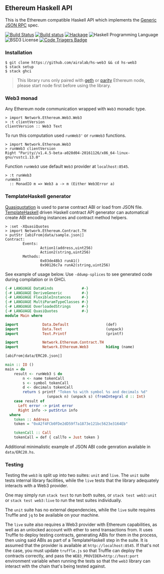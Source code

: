 ## Ethereum Haskell API

This is the Ethereum compatible Haskell API which implements the [Generic JSON RPC](https://github.com/ethereum/wiki/wiki/JSON-RPC) spec.

[![Build Status](https://travis-ci.org/airalab/hs-web3.svg?branch=master)](https://travis-ci.org/airalab/hs-web3)
[![Build status](https://ci.appveyor.com/api/projects/status/8ljq93nar8kobk75?svg=true)](https://ci.appveyor.com/project/akru/hs-web3)
[![Hackage](https://img.shields.io/hackage/v/web3.svg)](http://hackage.haskell.org/package/web3)
![Haskell Programming Language](https://img.shields.io/badge/language-Haskell-blue.svg)
![BSD3 License](http://img.shields.io/badge/license-BSD3-brightgreen.svg)
[![Code Triagers Badge](https://www.codetriage.com/airalab/hs-web3/badges/users.svg)](https://www.codetriage.com/airalab/hs-web3)

### Installation

    $ git clone https://github.com/airalab/hs-web3 && cd hs-web3
    $ stack setup
    $ stack ghci

> This library runs only paired with [geth](https://github.com/ethereum/go-ethereum)
> or [parity](https://github.com/ethcore/parity) Ethereum node,
> please start node first before using the library.

### Web3 monad

Any Ethereum node communication wrapped with `Web3` monadic type.

    > import Network.Ethereum.Web3.Web3
    > :t clientVersion
    clientVersion :: Web3 Text

To run this computation used `runWeb3'` or `runWeb3` functions.

    > import Network.Ethereum.Web3
    > runWeb3 clientVersion
    Right "Parity//v1.4.5-beta-a028d04-20161126/x86_64-linux-gnu/rustc1.13.0"

Function `runWeb3` use default `Web3` provider at `localhost:8545`.

    > :t runWeb3
    runWeb3
      :: MonadIO m => Web3 a -> m (Either Web3Error a)

### TemplateHaskell generator

[Quasiquotation](https://wiki.haskell.org/Quasiquotation) is used to parse contract ABI or load from JSON file. [TemplateHaskell](https://wiki.haskell.org/Template_Haskell) driven Haskell contract API generator can automatical create ABI encoding instances and contract method helpers.

    > :set -XQuasiQuotes
    > import Network.Ethereum.Contract.TH
    > putStr [abiFrom|data/sample.json|]
    Contract:
            Events:
                    Action1(address,uint256)
                    Action2(string,uint256)
            Methods:
                    0x03de48b3 runA1()
                    0x90126c7a runA2(string,uint256)

See example of usage below. Use `-ddump-splices` to see generated code during compilation or in GHCi.

```haskell
{-# LANGUAGE DataKinds             #-}
{-# LANGUAGE DeriveGeneric         #-}
{-# LANGUAGE FlexibleInstances     #-}
{-# LANGUAGE MultiParamTypeClasses #-}
{-# LANGUAGE OverloadedStrings     #-}
{-# LANGUAGE QuasiQuotes           #-}
module Main where

import           Data.Default                 (def)
import           Data.Text                    (unpack)
import           Text.Printf                  (printf)

import           Network.Ethereum.Contract.TH
import           Network.Ethereum.Web3        hiding (name)

[abiFrom|data/ERC20.json|]

main :: IO ()
main = do
    result <- runWeb3 $ do
        n <- name tokenCall
        s <- symbol tokenCall
        d <- decimals tokenCall
        return $ printf "Token %s with symbol %s and decimals %d"
                   (unpack n) (unpack s) (fromIntegral d :: Int)
    case result of
      Left error -> print error
      Right info -> putStrLn info
  where
    token :: Address
    token = "0xA2f4FCb0FDe2dD59f7a1873e121bc5623e3164Eb"

    tokenCall :: Call
    tokenCall = def { callTo = Just token }
```

Additional minimalistic example of JSON ABI code genration available in `data/ERC20.hs`.

### Testing

Testing the `web3` is split up into two suites: `unit` and `live`.
The `unit` suite tests internal library facilities, while the `live` tests that
the library adequately interacts with a Web3 provider.

One may simply run `stack test` to run both suites, or `stack test web3:unit` or `stack test web3:live`
to run the test suites individually.

The `unit` suite has no external dependencies, while the `live` suite requires Truffle and `jq`
to be available on your machine.

The `live` suite also requires a Web3 provider with Ethereum capabilities, as well as
an unlocked account with ether to send transactions from. It uses Truffle to deploy testing contracts,
generating ABIs for them in the process, then using said ABIs as part of a TemplateHaskell step in the suite.
It is assumed that the provider is available at `http://localhost:8545`. If that's not the case, you must update `truffle.js`
so that Truffle can deploy the contracts correctly, and pass the `WEB3_PROVIDER=http://host:port` environment variable
when running the tests so that the `web3` library can interact with the chain that's being tested against.
